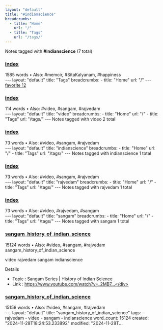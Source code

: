 ```yaml
---
layout: "default"
title: "#indianscience"
breadcrumbs:
  - title: "Home"
    url: "/"
  - title: "Tags"
    url: "/tags/"
---
```

Notes tagged with **#indianscience** (7 total)

<div class="note-grid">

<div class="note-card">
    <h3><a href="docs/tags/index/">index</a></h3>
    <div class="note-meta">
        1585 words
        • Also: #memoir, #SitaKalyanam, #happiness
    </div>
    <div class="note-excerpt">---
layout: "default"
title: "Tags"
breadcrumbs:
  - title: "Home"
    url: "/"
---
<div class="tag-cloud">
<a href="favorite/" class="tag" style="--tag-weight: 1.0">favorite 12</a>
<a href="progra...</div>
</div>

<div class="note-card">
    <h3><a href="docs/tags/video/index/">index</a></h3>
    <div class="note-meta">
        114 words
        • Also: #video, #sangam, #rajvedam
    </div>
    <div class="note-excerpt">---
layout: "default"
title: "video"
breadcrumbs:
  - title: "Home"
    url: "/"
  - title: "Tags"
    url: "/tags/"
---
Notes tagged with video 2 total

<div class="note-grid">

<div class="n...</div>
</div>

<div class="note-card">
    <h3><a href="docs/tags/indianscience/index/">index</a></h3>
    <div class="note-meta">
        73 words
        • Also: #video, #sangam, #rajvedam
    </div>
    <div class="note-excerpt">---
layout: "default"
title: "indianscience"
breadcrumbs:
  - title: "Home"
    url: "/"
  - title: "Tags"
    url: "/tags/"
---
Notes tagged with indianscience 1 total

<div class="note-grid"...</div>
</div>

<div class="note-card">
    <h3><a href="docs/tags/rajvedam/index/">index</a></h3>
    <div class="note-meta">
        73 words
        • Also: #video, #sangam, #rajvedam
    </div>
    <div class="note-excerpt">---
layout: "default"
title: "rajvedam"
breadcrumbs:
  - title: "Home"
    url: "/"
  - title: "Tags"
    url: "/tags/"
---
Notes tagged with rajvedam 1 total

<div class="note-grid">

<div cl...</div>
</div>

<div class="note-card">
    <h3><a href="docs/tags/sangam/index/">index</a></h3>
    <div class="note-meta">
        73 words
        • Also: #video, #rajvedam, #sangam
    </div>
    <div class="note-excerpt">---
layout: "default"
title: "sangam"
breadcrumbs:
  - title: "Home"
    url: "/"
  - title: "Tags"
    url: "/tags/"
---
Notes tagged with sangam 1 total

<div class="note-grid">

<div class=...</div>
</div>

<div class="note-card">
    <h3><a href="video/sangam_history_of_indian_science/">sangam_history_of_indian_science</a></h3>
    <div class="note-meta">
        15124 words
        • Also: #video, #sangam, #rajvedam
    </div>
    <div class="note-excerpt">sangam_history_of_indian_science

video rajvedam sangam indianscience

 Details

- Topic       : Sangam Series | History of Indian Science
- Link        : https://www.youtube.com/watch?v=_2MB7...</div>
</div>

<div class="note-card">
    <h3><a href="docs/video/sangam_history_of_indian_science/index/">sangam_history_of_indian_science</a></h3>
    <div class="note-meta">
        15158 words
        • Also: #video, #sangam, #rajvedam
    </div>
    <div class="note-excerpt">---
layout: "default"
title: "sangam_history_of_indian_science"
tags:
  - rajvedam
  - video
  - sangam
  - indianscience
word_count: 15124
created: "2024-11-28T18:24:53.233892"
modified: "2024-11-28T...</div>
</div>
</div>